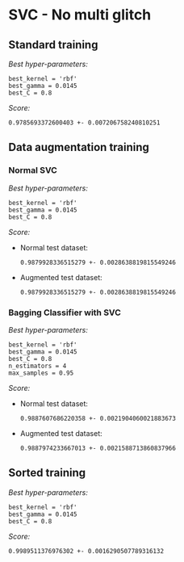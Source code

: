 # SVC - No multi glitch

## Standard training

_Best hyper-parameters:_

```
best_kernel = 'rbf'
best_gamma = 0.0145
best_C = 0.8
```

_Score:_

```
0.9785693372600403 +- 0.007206758240810251
```

## Data augmentation training

### Normal SVC

_Best hyper-parameters:_

```
best_kernel = 'rbf'
best_gamma = 0.0145
best_C = 0.8
```

_Score:_

- Normal test dataset:

    `0.9879928336515279 +- 0.0028638819815549246`

- Augmented test dataset:

    `0.9879928336515279 +- 0.0028638819815549246`

### Bagging Classifier with SVC

_Best hyper-parameters:_

```
best_kernel = 'rbf'
best_gamma = 0.0145
best_C = 0.8
n_estimators = 4
max_samples = 0.95
```

_Score:_

- Normal test dataset:

    `0.9887607686220358 +- 0.0021904060021883673`

- Augmented test dataset:

    `0.9887974233667013 +- 0.0021588713860837966`

## Sorted training

_Best hyper-parameters:_

```
best_kernel = 'rbf'
best_gamma = 0.0145
best_C = 0.8
```

_Score:_

```
0.9989511376976302 +- 0.0016290507789316132
```